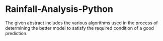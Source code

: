 # Rainfall-Analysis-Python
The given abstract includes the various algorithms used in the process of determining the better model to satisfy the required condition of a good prediction. 
